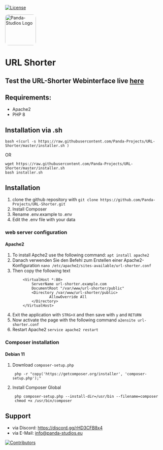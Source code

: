 [![License](https://img.shields.io/badge/License-Apache%202.0-blue.svg)](https://opensource.org/licenses/Apache-2.0)

<img width="100px" style="border-radius: 10px;" src="https://cdn.panda-studios.eu/logo-transparent.png" alt="Panda-Studios Logo">

# URL Shorter

## Test the URL-Shorter Webinterface live [here](https://go.demo.panda-studios.eu)

## Requirements:

- Apache2
- PHP 8

## Installation via .sh
```
bash <(curl -s https://raw.githubusercontent.com/Panda-Projects/URL-Shorter/master/installer.sh )
```
OR
```
wget https://raw.githubusercontent.com/Panda-Projects/URL-Shorter/master/installer.sh
bash installer.sh
```

## Installation
1. clone the github repository with ``git clone https://github.com/Panda-Projects/URL-Shorter.git``
2. Install Composer
3. Rename .env.example to .env
4. Edit the .env file with your data

### web server configuration

#### Apache2

1. To install Apche2 use the following command:
   ```apt install apache2```
2. Danach verwenden Sie den Befehl zum Erstellen einer Apache2-Konfiguration
   ```nano /etc/apache2/sites-available/url-shorter.conf```
3. Then copy the following text
```
        <VirtualHost *:80>
            ServerName url-shorter.example.com
            DocumentRoot "/var/www/url-shorter/public"
            <Directory /var/www/url-shorter/public>
                    AllowOverride All
            </Directory>
        </VirtualHost>
```
4. Exit the application with ``STRG+X`` and then save with ``y`` and ``RETURN``
5. Now activate the page with the following command
   ```a2ensite url-shorter.conf```
6. Restart Apache2
   ```service apache2 restart```



### Composer installation
#### Debian 11
1. Download ``composer-setup.php``

        php -r "copy('https://getcomposer.org/installer', 'composer-setup.php');"

2. Install Composer Global

        php composer-setup.php --install-dir=/usr/bin --filename=composer
        chmod +x /usr/bin/composer

## Support

- via Discord: https://discord.gg/rHD3CFB8x4
- via E-Mail: [info@panda-studios.eu](mailto:info@panda-studios.eu)

<a href="https://github.com/Panda-Projects/CloudNet-V3-Webinterface/graphs/contributors">
  <img src="https://contrib.rocks/image?repo=Panda-Projects/CloudNet-V3-Webinterface" alt="Contributors"/>
</a>
